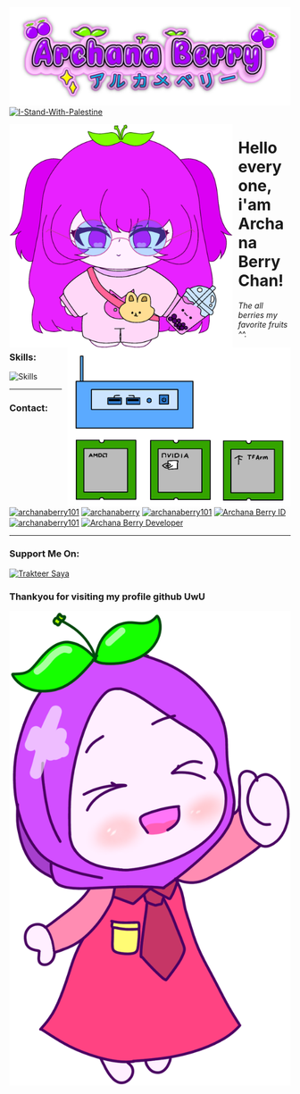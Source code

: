 ![Archana Berry vtuber logo's | Don't inspo and copycat and use it!!!](archanaberryw.png)
[![I-Stand-With-Palestine](https://raw.githubusercontent.com/Safouene1/support-palestine-banner/master/banner-support.svg)](https://arab.org/portal/palestine/where-to-donate/)

<img src="archanaberrydoll.png" style="float: left; margin-right: 10px;" alt="Archana Berry's Doll | Don't download it!!!" width="400" height="400" />
<img src="archanaberrypc.png" style="float: right; margin-left: 10px;" alt="Archana Berry Mini PC's" width="400" height="284">

# Hello everyone, i'am Archana Berry Chan!

*The all berries my favorite fruits ^^.*

### Skills:
![Skills](https://skillicons.dev/icons?i=wasm,c,cpp,cmake,html,css,js,discord,discordbots,nodejs,kotlin,vscode,arch,windows,apple,neovim&theme=dark)

<hr>

### Contact:

<p align="left">
<a href="https://twitter.com/archanaberry101" target="blank"><img align="center" src="https://skillicons.dev/icons?i=twitter&theme=dark" alt="archanaberry101" height="50" width="50" /></a>
<a href="https://facebook.com/archanaberry101" target="blank"><img align="center" src="https://raw.githubusercontent.com/rahuldkjain/github-profile-readme-generator/master/src/images/icons/Social/facebook.svg" alt="archanaberry" height="50" width="50" /></a>
<a href="https://instagram.com/archanaberry101" target="blank"><img align="center" src="https://skillicons.dev/icons?i=instagram&theme=dark" alt="archanaberry101" height="50" width="50" /></a>
<a href="https://www.youtube.com/archanaberry101" target="blank"><img align="center" src="https://pomf2.lain.la/f/z3vxfewb.png" alt="Archana Berry ID" height="50" width="50" /></a>
<a href="https://discord.com/users/1136691684864954389" target="blank"><img align="center" src="https://skillicons.dev/icons?i=discord&theme=dark" alt="archanaberry101" height="50" width="50" /></a>
<a href="https://wa.me/6289667958991" target="blank"><img align="center" src="https://pomf2.lain.la/f/v4npl8n1.png" alt="Archana Berry Developer" height="50" width="50" style="margin-left: -10"/></a>
</p>

<hr>

### Support Me On:
<a href="https://trakteer.id/archana_berry" target="_blank"><img id="wse-buttons-preview" src="https://cdn.trakteer.id/images/embed/trbtn-red-1.png" height="40" style="border:0px;height:40px;" alt="Trakteer Saya"></a>

### Thankyou for visiting my profile github UwU
![Archana Berry Chibi Hijab](archanaberryhijabchibi.png)
